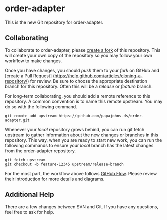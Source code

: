 # order-adapter
This is the new Git repository for order-adapter.


## Collaborating
To collaborate to order-adapter, please [create a fork](https://help.github.com/articles/fork-a-repo/) of this repository. This will create your own copy of the repository so you may follow your own workflow to make changes.

Once you have changes, you should *push* them to your *fork* on GitHub and [create a Pull Request] (https://help.github.com/articles/cloning-a-repository/) for review. Be sure to choose the appropriate destination branch for this repository. Often this will be a *release* or *feature* branch.

For long-term collaborating, you should add a remote reference to this repository. A common convention is to name this remote upstream. You may do so with the following command.

    git remote add upstream https://github.com/papajohns-ds/order-adapter.git

Whenever your *local* repository grows behind, you can run git fetch upstream to gather information about the new changes or branches in this repository. This way, when you are ready to start new work, you can run the following commands to ensure your *local* branch has the latest changes from the order-adapter repository.

    git fetch upstream
    git checkout -b feature-12345 upstream/release-branch

For the most part, the workflow above follows [GitHub Flow](https://guides.github.com/introduction/flow/). Please review their introduction for more details and diagrams.


## Additional Help
There are a few changes between SVN and Git. If you have any questions, feel free to ask for help.
